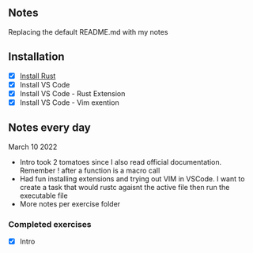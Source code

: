 ## Notes

Replacing the default README.md with my notes

## Installation
- [x] [Install Rust](https://doc.rust-lang.org/book/ch01-01-installation.html)
- [x] Install VS Code
- [x] Install VS Code -  Rust Extension
- [x] Install VS Code - Vim exention

## Notes every day
March 10 2022
- Intro took 2 tomatoes since I also  read official documentation. Remember ! after a function is a macro call
- Had fun installing extensions and trying out VIM in VSCode. I want to create a task that would  rustc agaisnt  the  active file 
  then run the executable file
- More notes per exercise folder

### Completed exercises 
   - [x] Intro

  
      